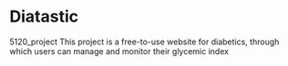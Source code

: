 # Diatastic
5120_project
This project is a free-to-use website for diabetics, through which users can manage and monitor their glycemic index
